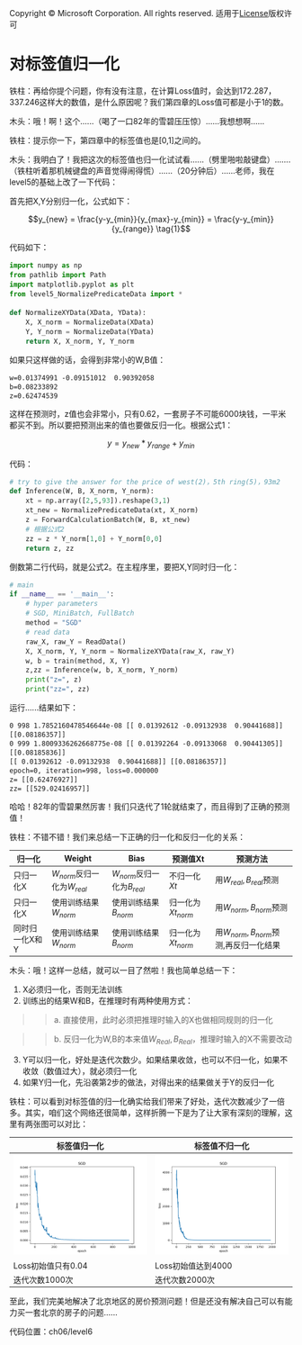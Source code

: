 Copyright © Microsoft Corporation. All rights reserved.
  适用于[License](https://github.com/Microsoft/ai-edu/blob/master/LICENSE.md)版权许可

# 对标签值归一化

铁柱：再给你提个问题，你有没有注意，在计算Loss值时，会达到172.287，337.246这样大的数值，是什么原因呢？我们第四章的Loss值可都是小于1的数。

木头：哦！啊！这个......（喝了一口82年的雪碧压压惊）......我想想啊......

铁柱：提示你一下，第四章中的标签值也是[0,1]之间的。

木头：我明白了！我把这次的标签值也归一化试试看......（劈里啪啦敲键盘）.......（铁柱听着那机械键盘的声音觉得闹得慌）......（20分钟后）......老师，我在level5的基础上改了一下代码：

首先把X,Y分别归一化，公式如下：

$$y_{new} = \frac{y-y_{min}}{y_{max}-y_{min}} = \frac{y-y_{min}}{y_{range}} \tag{1}$$

代码如下：

```Python
import numpy as np
from pathlib import Path
import matplotlib.pyplot as plt
from level5_NormalizePredicateData import *

def NormalizeXYData(XData, YData):
    X, X_norm = NormalizeData(XData)
    Y, Y_norm = NormalizeData(YData)
    return X, X_norm, Y, Y_norm
```
如果只这样做的话，会得到非常小的W,B值：
```
w=0.01374991 -0.09151012  0.90392058
b=0.08233892
z=0.62474539
```
这样在预测时，z值也会非常小，只有0.62，一套房子不可能6000块钱，一平米都买不到。所以要把预测出来的值也要做反归一化。根据公式1：

$$y = y_{new}*y_{range}+y_{min} \tag{2}$$

代码：
```Python
# try to give the answer for the price of west(2)，5th ring(5)，93m2
def Inference(W, B, X_norm, Y_norm):
    xt = np.array([2,5,93]).reshape(3,1)
    xt_new = NormalizePredicateData(xt, X_norm)
    z = ForwardCalculationBatch(W, B, xt_new)
    # 根据公式2
    zz = z * Y_norm[1,0] + Y_norm[0,0]
    return z, zz
```

倒数第二行代码，就是公式2。在主程序里，要把X,Y同时归一化：

```Python
# main
if __name__ == '__main__':
    # hyper parameters
    # SGD, MiniBatch, FullBatch
    method = "SGD"
    # read data
    raw_X, raw_Y = ReadData()
    X, X_norm, Y, Y_norm = NormalizeXYData(raw_X, raw_Y)
    w, b = train(method, X, Y)
    z,zz = Inference(w, b, X_norm, Y_norm)
    print("z=", z)
    print("zz=", zz)

```

运行......结果如下：
```
0 998 1.7852160478546644e-08 [[ 0.01392612 -0.09132938  0.90441688]] [[0.08186357]]
0 999 1.8009336262668775e-08 [[ 0.01392264 -0.09133068  0.90441305]] [[0.08185836]]
[[ 0.01392612 -0.09132938  0.90441688]] [[0.08186357]]
epoch=0, iteration=998, loss=0.000000
z= [[0.62476927]]
zz= [[529.02416957]]
```
哈哈！82年的雪碧果然厉害！我们只迭代了1轮就结束了，而且得到了正确的预测值！

铁柱：不错不错！我们来总结一下正确的归一化和反归一化的关系：

|归一化|Weight|Bias|预测值Xt|预测方法|
|---|---|---|---|---|
|只归一化X|$W_{norm}$反归一化为$W_{real}$|$W_{norm}$反归一化为$B_{real}$|不归一化$Xt$|用$W_{real},B_{real}$预测|
|只归一化X|使用训练结果$W_{norm}$|使用训练结果$B_{norm}$|归一化为$Xt_{norm}$|用$W_{norm},B_{norm}$预测|
|同时归一化X和Y|使用训练结果$W_{norm}$|使用训练结果$B_{norm}$|归一化为$Xt_{norm}$|用$W_{norm},B_{norm}$预测,再反归一化结果|

木头：哦！这样一总结，就可以一目了然啦！我也简单总结一下：

1. X必须归一化，否则无法训练
2. 训练出的结果W和B，在推理时有两种使用方式：
  >> a. 直接使用，此时必须把推理时输入的X也做相同规则的归一化
  
  >> b. 反归一化为W,B的本来值$W_{Real},B_{Real}$，推理时输入的X不需要改动
3. Y可以归一化，好处是迭代次数少。如果结果收敛，也可以不归一化，如果不收敛（数值过大），就必须归一化
4. 如果Y归一化，先沿袭第2步的做法，对得出来的结果做关于Y的反归一化

铁柱：可以看到对标签值的归一化确实给我们带来了好处，迭代次数减少了一倍多。其实，咱们这个网络还很简单，这样折腾一下是为了让大家有深刻的理解，这里有两张图可以对比：

|标签值归一化|标签值不归一化|
|------|-----|
|<img src=".\Images\5\LossWithNormalizeLabelData.png">|<img src=".\Images\5\LossWithoutNormalizeLabelData.png">|
|Loss初始值只有0.04|Loss初始值达到4000|
|迭代次数1000次|迭代次数2000次|

至此，我们完美地解决了北京地区的房价预测问题！但是还没有解决自己可以有能力买一套北京的房子的问题......

代码位置：ch06/level6
